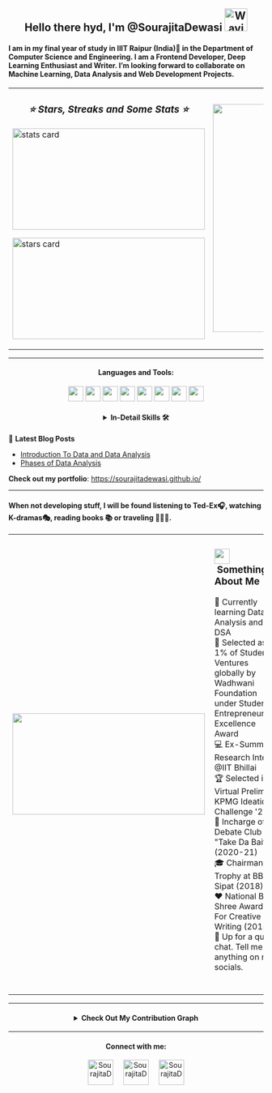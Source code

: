 <h2 align="center"> Hello there hyd, I'm @SourajitaDewasi <img src="https://raw.githubusercontent.com/nixin72/nixin72/master/wave.gif" alt="Waving hand animated gif"
         height="45"
         width="45" /></h2>
  
<h4>
I am in my final year of study in IIIT Raipur (India)📍 in the Department of Computer Science and Engineering. I am a Frontend Developer, Deep Learning Enthusiast and Writer. I’m looking forward to collaborate on Machine Learning, Data Analysis and Web Development Projects. 
</h4>
<table border = "0">
         <tr>
                  <td><h3 align = "center"><i> ⭐ Stars, Streaks and Some Stats ⭐ </i></h3>
                        <p><img align="center" alt= "stats card" height="200px" width="380" src="https://github-readme-streak-stats.herokuapp.com/?user=SourajitaDewasi&theme=radical"/> </p>
                   <p><img alt = "stars card" height="200px" width="380" src="https://github-readme-stats.vercel.app/api?username=SourajitaDewasi&count_private=true&theme=radical&show_icons=true" /></p>
                  </td>
               <td>
              <p>
              <img height="450" width="470" src="https://data.whicdn.com/images/222319615/original.gif" /> </a>
              </p>
                  </td>
           </tr>
    </table>
 
 <hr>
<h4 align="center">Languages and Tools: </h1>
<p align="center">
<div align="center">
  <img src = 'https://github.com/MarikIshtar007/MarikIshtar007/blob/master/images/c-original.svg' width='30'/> <img src = 'https://github.com/MarikIshtar007/MarikIshtar007/blob/master/images/cpp.svg' width='30'/> <img src = 'https://github.com/MarikIshtar007/MarikIshtar007/blob/master/images/python2.png' height='30'/>  <img src = 'https://github.com/MarikIshtar007/MarikIshtar007/blob/master/images/html.svg' width='30'/> <img src = 'https://github.com/MarikIshtar007/MarikIshtar007/blob/master/images/css.svg' width='30'/> <img src = 'https://github.com/MarikIshtar007/MarikIshtar007/blob/master/images/java.svg' width='30'/> <img src = 'https://github.com/MarikIshtar007/MarikIshtar007/blob/master/images/sql.svg' width='30'/> <img src = 'https://github.com/MarikIshtar007/MarikIshtar007/blob/master/images/git.svg' width='30'/>
</div>

<h4 align="center">
<details close>
         <summary align="center"> In-Detail Skills 🛠️</summary></p>

| Programming Languages | Frontend Development | Databases | Operating Systems | IDE | Software | Tools | Others |
| --- | --- | --- | --- | --- | --- | --- | --- |
| ![Java](https://img.shields.io/badge/-Java-05122A?style=flat&logo=Java&logoColor=FFA518)&nbsp;
![C](https://img.shields.io/badge/-C-05122A?style=flat&logo=C&logoColor=A8B9CC)&nbsp;
![C++](https://img.shields.io/badge/-C++-05122A?style=flat&logo=C%2B%2B&logoColor=00599C)&nbsp;
![Python](https://img.shields.io/badge/-Python-05122A?style=flat&logo=python)&nbsp;
| ![HTML](https://img.shields.io/badge/-HTML-05122A?style=flat&logo=HTML5)&nbsp;
![CSS](https://img.shields.io/badge/-CSS-05122A?style=flat&logo=CSS3&logoColor=1572B6)&nbsp;
![Bootstrap](https://img.shields.io/badge/-Bootstrap-05122A?style=flat&logo=bootstrap&logoColor=563D7C)&nbsp;
|![MySQL](https://img.shields.io/badge/mysql-%2300f.svg?style=flat&logo=mysql&logoColor=white)&nbsp;
![Oracle](https://img.shields.io/badge/Oracle-F80000?style=flat&logo=oracle&logoColor=white)&nbsp;
![Sqlite](https://img.shields.io/badge/sqlite-%2307405e.svg?style=flat&logo=sqlite&logoColor=white)&nbsp;
| ![Windows](https://img.shields.io/badge/Windows-0078D6?logo=windows&logoColor=white)&nbsp;
![Ubuntu](https://img.shields.io/badge/Ubuntu-E95420?style=flat-square&logo=ubuntu&logoColor=white)&nbsp;
| ![Visual Studio Code](https://img.shields.io/badge/-Visual%20Studio%20Code-05122A?style=flat&logo=visual-studio-code&logoColor=007ACC)&nbsp;
![Eclipse](https://img.shields.io/badge/-Eclipse-05122A?style=flat&logo=eclipse-ide&logoColor=2C2255)&nbsp;
![NetBeans IDE](https://img.shields.io/badge/NetBeansIDE-1B6AC6.svg?style=flat&logo=apache-netbeans-ide&logoColor=white)
![Intellij](https://img.shields.io/badge/IntelliJ&nbsp;IDEA-000000.svg?logo=intellij-idea&logoColor=white)&nbsp;
| ![Git](https://img.shields.io/badge/-Git-05122A?style=flat&logo=git)&nbsp;
![GitHub](https://img.shields.io/badge/-GitHub-05122A?style=flat&logo=github)&nbsp;
|![Sublime](https://img.shields.io/badge/sublime_text-%23575757.svg?logo=sublime-text&logoColor=important)&nbsp;
![Notepad](https://img.shields.io/badge/Notepad++-90E59A.svg?logo=notepad%2B%2B&logoColor=black)&nbsp; 
| ![Colab](https://img.shields.io/badge/Colab-F9AB00?style=flat&logo=googlecolab&color=525252)&nbsp;
![Overleaf](https://img.shields.io/badge/Overleaf-47A141?style=flat&logo=Overleaf&logoColor=white)&nbsp; |
</details>
</h4>
</hr>


📕 **Latest Blog Posts**
<!-- BLOG-POST-LIST:START -->
- [ Introduction To Data and Data Analysis ]( https://sourajitad.hashnode.dev/introduction-to-data-and-data-analysis )
- [ Phases of Data Analysis ]( https://sourajitad.hashnode.dev/phases-of-data-analysis )
<!-- BLOG-POST-LIST:END -->

**Check out my portfolio**: https://sourajitadewasi.github.io/ 
<hr>
<table border="0">
<tr><h4> When not developing stuff, I will be found listening to Ted-Ex🎧, watching K-dramas🎭, reading books 📚 or traveling 🚵🏾‍♂️. </h4>
 <td><img align="left" height = "200px" width="380" src="https://github-readme-stats.vercel.app/api/top-langs?username=SourajitaDewasi&langs_count=5&theme=radical" /> </td>       
<td>          
         <h3><img src="https://media.giphy.com/media/ObNTw8Uzwy6KQ/giphy.gif" width="30">&nbsp;Something About Me </h3>
📔   Currently learning Data Analysis and DSA <br> 
🥇   Selected as 1% of Student Ventures globally by Wadhwani Foundation under Student Entrepreneurship Excellence Award<br>
💻   Ex-Summer Research Intern @IIT Bhillai<br> 
🏆   Selected in Virtual Prelims of KPMG Ideation Challenge '21<br> 
🎤   Incharge of Debate Club "Take Da Bait"(2020-21) <br>
🎓   Chairman's Trophy at BBPS Sipat (2018) <br> 
❤️   National Bal Shree Awardee For Creative Writing (2015)<br> 
💭   Up for a quick chat. Tell me anything on my socials. <br> 

</hr>
<br><br>
</td>
 </tr>
 </table>
<hr>
<h4 align="center">
<details close>
<summary align="center">Check Out My Contribution Graph</summary>
<img src="https://activity-graph.herokuapp.com/graph?username=SourajitaDewasi&theme=radical"/>
</details>
</h4>
</hr>

<hr>
<h4 align="center">Connect with me:</h4>
<p align="center">
<a href="https://twitter.com/SourajitaD" target="blank"><img align="center" src="https://cdn-icons-png.flaticon.com/512/124/124021.png" alt="SourajitaD" height="50" width="50" /></a> &nbsp;&nbsp;&nbsp;
<a href="https://www.linkedin.com/in/sourajita-dewasi-52b3b4193/" target="blank"><img align="center" src="https://cdn-icons-png.flaticon.com/512/174/174857.png" alt="SourajitaD" height="50" width="50" /></a>&nbsp;&nbsp;&nbsp;&nbsp;
<a href="https://www.yourquote.in/sourajita-d-smae/quotes" target="blank"><img align="center" src="https://www.yourquote.in/icon512.png" alt="SourajitaD" height="50" width="50" /></a>
</p>
</hr>

<!---
SourajitaDewasi/SourajitaDewasi is a ✨ special ✨ repository because its `README.md` (this file) appears on your GitHub profile.
You can click the Preview link to take a look at your changes.
--->
